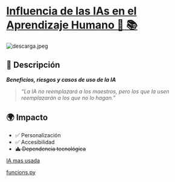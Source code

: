 


# <ins>Influencia de las IAs en el Aprendizaje Humano :robot: :books:<ins>

![descarga.jpeg](descarga.jpeg)



## :book: Descripción  
***Beneficios, riesgos y casos de uso de la IA***
> *“La IA no reemplazará a los maestros, pero los que la usen reemplazarán a los que no lo hagan.”*  

## :earth_africa: Impacto  

- :white_check_mark: Personalización  
- :white_check_mark: Accesibilidad  
- ~~:warning: Dependencia tecnológica~~ 

[IA mas usada](https://chatgpt.com)

[funcions.py](funcions.py)